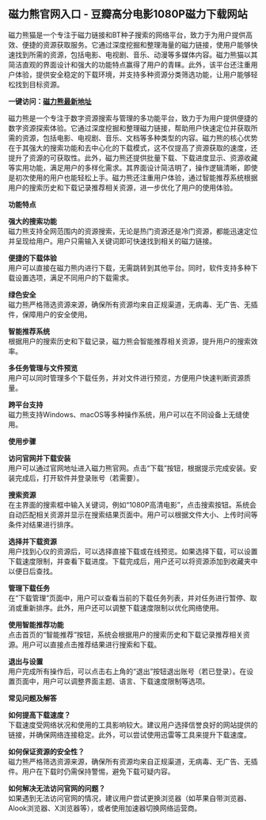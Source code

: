 <h2>磁力熊官网入口 - 豆瓣高分电影1080P磁力下载网站</h2>
<p>磁力熊猫是一个专注于磁力链接和BT种子搜索的网络平台，致力于为用户提供高效、便捷的资源获取服务。它通过深度挖掘和整理海量的磁力链接，使用户能够快速找到所需的资源，包括电影、电视剧、音乐、动漫等多媒体内容。磁力熊猫以其简洁直观的界面设计和强大的功能特点赢得了用户的青睐。此外，该平台还注重用户体验，提供安全稳定的下载环境，并支持多种资源分类筛选功能，让用户能够轻松找到目标资源。</p>
<p><strong>一键访问：</strong><a href="https://www.ggonav.com/sites/5948.html"><strong>磁力熊最新地址</strong></a></p>
<p>磁力熊是一个专注于数字资源搜索与管理的多功能平台，致力于为用户提供便捷的数字资源探索体验。它通过深度挖掘和整理磁力链接，帮助用户快速定位并获取所需的资源，包括电影、电视剧、音乐、文档等多种类型的内容。磁力熊的核心优势在于其强大的搜索功能和去中心化的下载模式，这不仅提高了资源获取的速度，还提升了资源的可获取性。此外，磁力熊还提供批量下载、下载进度显示、资源收藏等实用功能，满足用户的多样化需求。其界面设计简洁明了，操作逻辑清晰，即使是初次使用的用户也能轻松上手。磁力熊还注重用户体验，通过智能推荐系统根据用户的搜索历史和下载记录推荐相关资源，进一步优化了用户的使用体验。</p>
<p><strong>功能特点</strong></p>
<p><strong>强大的搜索功能</strong><br>磁力熊支持全网范围内的资源搜索，无论是热门资源还是冷门资源，都能迅速定位并呈现给用户。用户只需输入关键词即可快速找到相关的磁力链接。</p>
<p><strong>便捷的下载体验</strong><br>用户可以直接在磁力熊内进行下载，无需跳转到其他平台。同时，软件支持多种下载设置选项，满足不同用户的下载需求。</p>
<p><strong>绿色安全</strong><br>磁力熊严格筛选资源来源，确保所有资源均来自正规渠道，无病毒、无广告、无插件，保障用户的安全使用。</p>
<p><strong>智能推荐系统</strong><br>根据用户的搜索历史和下载记录，磁力熊会智能推荐相关资源，提升用户的搜索效率。</p>
<p><strong>多任务管理与文件预览</strong><br>用户可以同时管理多个下载任务，并对文件进行预览，方便用户快速判断资源质量。</p>
<p><strong>跨平台支持</strong><br>磁力熊支持Windows、macOS等多种操作系统，用户可以在不同设备上无缝使用。</p>
<p><strong>使用步骤</strong></p>
<p><strong>访问官网并下载安装</strong><br>用户可以通过官网地址进入磁力熊官网。点击“下载”按钮，根据提示完成安装。安装完成后，打开软件并登录账号（若需要）。</p>
<p><strong>搜索资源</strong><br>在主界面的搜索框中输入关键词，例如“1080P高清电影”，点击搜索按钮。系统会自动匹配相关资源并显示在搜索结果页面中。用户可以根据文件大小、上传时间等条件对结果进行排序。</p>
<p><strong>选择并下载资源</strong><br>用户找到心仪的资源后，可以选择直接下载或在线预览。如果选择下载，可以设置下载速度限制，并查看下载进度。下载完成后，用户还可以将资源添加到收藏夹中以便日后查找。</p>
<p><strong>管理下载任务</strong><br>在“下载管理”页面中，用户可以查看当前的下载任务列表，并对任务进行暂停、取消或重新排序。此外，用户还可以调整下载速度限制以优化网络使用。</p>
<p><strong>使用智能推荐功能</strong><br>点击首页的“智能推荐”按钮，系统会根据用户的搜索历史和下载记录推荐相关资源。用户可以直接点击推荐结果进行搜索和下载。</p>
<p><strong>退出与设置</strong><br>用户完成所有操作后，可以点击右上角的“退出”按钮退出账号（若已登录）。在设置页面中，用户可以调整界面主题、语言、下载速度限制等选项。</p>
<p><strong>常见问题及解答</strong></p>
<p><strong>如何提高下载速度？</strong><br>下载速度受网络状况和使用的工具影响较大。建议用户选择信誉良好的网站提供的链接，并确保网络连接稳定。此外，可以尝试使用迅雷等工具来提升下载速度。</p>
<p><strong>如何保证资源的安全性？</strong><br>磁力熊严格筛选资源来源，确保所有资源均来自正规渠道，无病毒、无广告、无插件。用户在下载时仍需保持警惕，避免下载可疑内容。</p>
<p><strong>如何解决无法访问官网的问题？</strong><br>如果遇到无法访问官网的情况，建议用户尝试更换浏览器（如苹果自带浏览器、Alook浏览器、X浏览器等），或者使用加速器切换网络运营商。</p>
